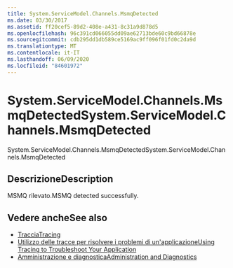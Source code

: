 ```yaml
---
title: System.ServiceModel.Channels.MsmqDetected
ms.date: 03/30/2017
ms.assetid: ff20cef5-89d2-408e-a431-8c31a9d878d5
ms.openlocfilehash: 96c391cd066055dd09ae62713bde60c9bd66878e
ms.sourcegitcommit: cdb295dd1db589ce5169ac9ff096f01fd0c2da9d
ms.translationtype: MT
ms.contentlocale: it-IT
ms.lasthandoff: 06/09/2020
ms.locfileid: "84601972"
---
```

# <a name="systemservicemodelchannelsmsmqdetected"></a><span data-ttu-id="1cde3-102">System.ServiceModel.Channels.MsmqDetected</span><span class="sxs-lookup"><span data-stu-id="1cde3-102">System.ServiceModel.Channels.MsmqDetected</span></span>
<span data-ttu-id="1cde3-103">System.ServiceModel.Channels.MsmqDetected</span><span class="sxs-lookup"><span data-stu-id="1cde3-103">System.ServiceModel.Channels.MsmqDetected</span></span>  
  
## <a name="description"></a><span data-ttu-id="1cde3-104">Descrizione</span><span class="sxs-lookup"><span data-stu-id="1cde3-104">Description</span></span>  
 <span data-ttu-id="1cde3-105">MSMQ rilevato.</span><span class="sxs-lookup"><span data-stu-id="1cde3-105">MSMQ detected successfully.</span></span>  
  
## <a name="see-also"></a><span data-ttu-id="1cde3-106">Vedere anche</span><span class="sxs-lookup"><span data-stu-id="1cde3-106">See also</span></span>

- [<span data-ttu-id="1cde3-107">Traccia</span><span class="sxs-lookup"><span data-stu-id="1cde3-107">Tracing</span></span>](index.md)
- [<span data-ttu-id="1cde3-108">Utilizzo delle tracce per risolvere i problemi di un'applicazione</span><span class="sxs-lookup"><span data-stu-id="1cde3-108">Using Tracing to Troubleshoot Your Application</span></span>](using-tracing-to-troubleshoot-your-application.md)
- [<span data-ttu-id="1cde3-109">Amministrazione e diagnostica</span><span class="sxs-lookup"><span data-stu-id="1cde3-109">Administration and Diagnostics</span></span>](../index.md)
